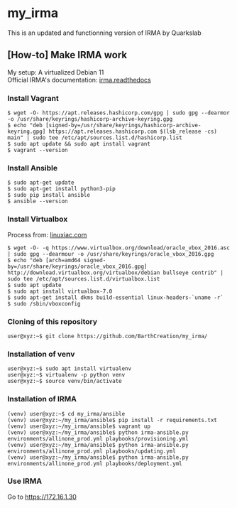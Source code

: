 # my_irma
This is an updated and functionning version of IRMA by Quarkslab

## [How-to] Make IRMA work

My setup: A virtualized Debian 11  
Official IRMA's documentation: [irma.readthedocs](https://irma.readthedocs.io/en/latest/install/index.html)  

### Install Vagrant
```console
$ wget -O- https://apt.releases.hashicorp.com/gpg | sudo gpg --dearmor -o /usr/share/keyrings/hashicorp-archive-keyring.gpg
$ echo "deb [signed-by=/usr/share/keyrings/hashicorp-archive-keyring.gpg] https://apt.releases.hashicorp.com $(lsb_release -cs) main" | sudo tee /etc/apt/sources.list.d/hashicorp.list
$ sudo apt update && sudo apt install vagrant
$ vagrant --version
```

### Install Ansible
```console
$ sudo apt-get update
$ sudo apt-get install python3-pip
$ sudo pip install ansible
$ ansible --version
```

### Install Virtualbox
Process from: [linuxiac.com](https://linuxiac.com/how-to-install-virtualbox-on-debian-11-bullseye/)
```console
$ wget -O- -q https://www.virtualbox.org/download/oracle_vbox_2016.asc | sudo gpg --dearmour -o /usr/share/keyrings/oracle_vbox_2016.gpg
$ echo "deb [arch=amd64 signed-by=/usr/share/keyrings/oracle_vbox_2016.gpg] http://download.virtualbox.org/virtualbox/debian bullseye contrib" | sudo tee /etc/apt/sources.list.d/virtualbox.list
$ sudo apt update
$ sudo apt install virtualbox-7.0
$ sudo apt-get install dkms build-essential linux-headers-`uname -r`
$ sudo /sbin/vboxconfig
```

### Cloning of this repository
```console
user@xyz:~$ git clone https://github.com/BarthCreation/my_irma/
```

### Installation of venv
```console
user@xyz:~$ sudo apt install virtualenv
user@xyz:~$ virtualenv -p python venv
user@xyz:~$ source venv/bin/activate
```

### Installation of IRMA
```console
(venv) user@xyz:~$ cd my_irma/ansible
(venv) user@xyz:~/my_irma/ansible$ pip install -r requirements.txt
(venv) user@xyz:~/my_irma/ansible$ vagrant up
(venv) user@xyz:~/my_irma/ansible$ python irma-ansible.py environments/allinone_prod.yml playbooks/provisioning.yml
(venv) user@xyz:~/my_irma/ansible$ python irma-ansible.py environments/allinone_prod.yml playbooks/updating.yml
(venv) user@xyz:~/my_irma/ansible$ python irma-ansible.py environments/allinone_prod.yml playbooks/deployment.yml
```

### Use IRMA
Go to https://172.16.1.30









